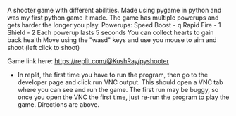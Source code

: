A shooter game with different abilities. Made using pygame in python and was my first python game it made. The game has multiple powerups and gets harder the longer you play. 
Powerups:
    Speed Boost - q
    Rapid Fire - 1
    Shield - 2
Each powerup lasts 5 seconds
You can collect hearts to gain back health
Move using the "wasd" keys and use you mouse to aim and shoot (left click to shoot)

Game link here: https://replit.com/@KushRay/pyshooter
* In replit, the first time you have to run the program, then go to the developer page and click run VNC output. This should open a VNC tab where you can see and run the game. The first run may be buggy, so once you open the VNC the first time, just re-run the program to play the game. Directions are above.
